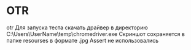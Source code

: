 # OTR
otr
Для запуска теста скачать драйвер в директорию C:\Users\UserName\temp\chromedriver.exe
Скриншот сохраняется в папке resourses в формате .jpg
Assert не использовались
